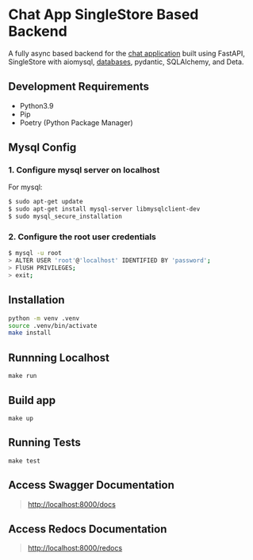# Chat App SingleStore Based Backend

A fully async based backend for the [chat application](https://github.com/wiseaidev/chat) built using FastAPI, SingleStore with aiomysql, [databases](https://github.com/encode/databases), pydantic, SQLAlchemy, and Deta.

## Development Requirements

- Python3.9
- Pip
- Poetry (Python Package Manager)

## Mysql Config

### 1. Configure mysql server on localhost

For mysql:

```sh
$ sudo apt-get update
$ sudo apt-get install mysql-server libmysqlclient-dev
$ sudo mysql_secure_installation
```

### 2. Configure the root user credentials

```sh
$ mysql -u root
> ALTER USER 'root'@'localhost' IDENTIFIED BY 'password';
> FlUSH PRIVILEGES;
> exit;
```

## Installation

```sh
python -m venv .venv
source .venv/bin/activate
make install
```

## Runnning Localhost

`make run`

## Build app

`make up`

## Running Tests

`make test`

## Access Swagger Documentation

> <http://localhost:8000/docs>

## Access Redocs Documentation

> <http://localhost:8000/redocs>

